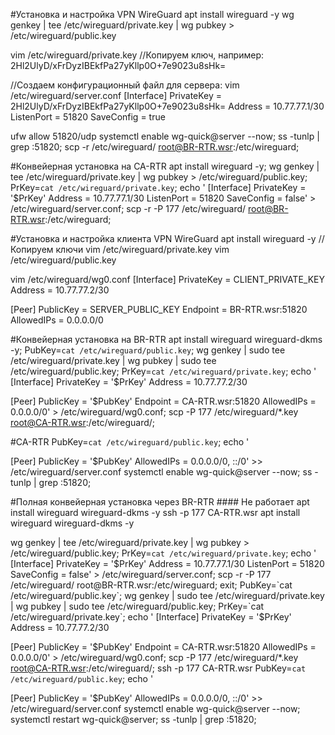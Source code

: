 #Установка и настройка VPN WireGuard
apt install wireguard -y
wg genkey | tee /etc/wireguard/private.key | wg pubkey > /etc/wireguard/public.key

vim /etc/wireguard/private.key
//Копируем ключ, например:
2Hl2UlyD/xFrDyzIBEkfPa27yKllp0O+7e9023u8sHk=

//Создаем конфигурационный файл для сервера:
vim /etc/wireguard/server.conf
[Interface]
PrivateKey = 2Hl2UlyD/xFrDyzIBEkfPa27yKllp0O+7e9023u8sHk=
Address = 10.77.77.1/30
ListenPort = 51820
SaveConfig = true

ufw allow 51820/udp
systemctl enable wg-quick@server --now;
ss -tunlp | grep :51820;
scp -r /etc/wireguard/ root@BR-RTR.wsr:/etc/wireguard;


#Конвейерная установка на CA-RTR
apt install wireguard -y;
wg genkey | tee /etc/wireguard/private.key | wg pubkey > /etc/wireguard/public.key;
PrKey=`cat /etc/wireguard/private.key`;
echo '
[Interface]
PrivateKey = '$PrKey'
Address = 10.77.77.1/30
ListenPort = 51820
SaveConfig = false' > /etc/wireguard/server.conf;
scp -r -P 177 /etc/wireguard/ root@BR-RTR.wsr:/etc/wireguard;

#Установка и настройка клиента VPN WireGuard
apt install wireguard -y
//Копируем ключи
vim /etc/wireguard/private.key
vim /etc/wireguard/public.key

vim /etc/wireguard/wg0.conf
[Interface]
PrivateKey = CLIENT_PRIVATE_KEY
Address = 10.77.77.2/30

[Peer]
PublicKey = SERVER_PUBLIC_KEY
Endpoint = BR-RTR.wsr:51820
AllowedIPs = 0.0.0.0/0

#Конвейерная установка на BR-RTR
apt install wireguard wireguard-dkms -y;
PubKey=`cat /etc/wireguard/public.key`;
wg genkey | sudo tee /etc/wireguard/private.key | wg pubkey | sudo tee /etc/wireguard/public.key;
PrKey=`cat /etc/wireguard/private.key`;
echo '
[Interface]
PrivateKey = '$PrKey'
Address = 10.77.77.2/30

[Peer]
PublicKey = '$PubKey'
Endpoint = CA-RTR.wsr:51820
AllowedIPs = 0.0.0.0/0' > /etc/wireguard/wg0.conf;
scp -P 177 /etc/wireguard/*.key root@CA-RTR.wsr:/etc/wireguard/;

#CA-RTR
PubKey=`cat /etc/wireguard/public.key`;
echo '

[Peer]
PublicKey = '$PubKey'
AllowedIPs = 0.0.0.0/0, ::/0' >> /etc/wireguard/server.conf
systemctl enable wg-quick@server --now;
ss -tunlp | grep :51820;



#Полная конвейерная установка через BR-RTR #### Не работает
apt install wireguard wireguard-dkms -y
ssh -p 177 CA-RTR.wsr
apt install wireguard wireguard-dkms -y

wg genkey | tee /etc/wireguard/private.key | wg pubkey > /etc/wireguard/public.key;
PrKey=`cat /etc/wireguard/private.key`;
echo '
[Interface]
PrivateKey = '$PrKey'
Address = 10.77.77.1/30
ListenPort = 51820
SaveConfig = false' > /etc/wireguard/server.conf;
scp -r -P 177 /etc/wireguard/ root@BR-RTR.wsr:/etc/wireguard;
exit;
PubKey=`cat /etc/wireguard/public.key`;
wg genkey | sudo tee /etc/wireguard/private.key | wg pubkey | sudo tee /etc/wireguard/public.key;
PrKey=`cat /etc/wireguard/private.key`;
echo '
[Interface]
PrivateKey = '$PrKey'
Address = 10.77.77.2/30

[Peer]
PublicKey = '$PubKey'
Endpoint = CA-RTR.wsr:51820
AllowedIPs = 0.0.0.0/0' > /etc/wireguard/wg0.conf;
scp -P 177 /etc/wireguard/*.key root@CA-RTR.wsr:/etc/wireguard/;
ssh -p 177 CA-RTR.wsr
PubKey=`cat /etc/wireguard/public.key`;
echo '

[Peer]
PublicKey = '$PubKey'
AllowedIPs = 0.0.0.0/0, ::/0' >> /etc/wireguard/server.conf
systemctl enable wg-quick@server --now;
systemctl restart wg-quick@server;
ss -tunlp | grep :51820;
